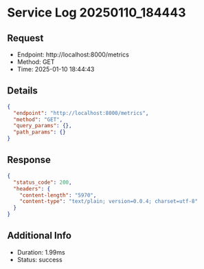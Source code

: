 # Service Log 20250110_184443

## Request
- Endpoint: http://localhost:8000/metrics
- Method: GET
- Time: 2025-01-10 18:44:43

## Details
```json
{
  "endpoint": "http://localhost:8000/metrics",
  "method": "GET",
  "query_params": {},
  "path_params": {}
}
```

## Response
```json
{
  "status_code": 200,
  "headers": {
    "content-length": "5970",
    "content-type": "text/plain; version=0.0.4; charset=utf-8"
  }
}
```

## Additional Info
- Duration: 1.99ms
- Status: success

